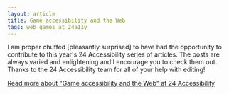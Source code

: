 ```yaml
---
layout: article
title: Game accessibility and the Web
tags: web games at 24a11y
---
```


I am proper chuffed [pleasantly surprised] to have had the opportunity to contribute to this year's 24 Accessibility series of articles. The posts are always varied and enlightening and I encourage you to check them out. Thanks to the 24 Accessibility team for all of your help with editing!

[Read more about "Game accessibility and the Web" at 24 Accessibility](https://www.24a11y.com/2019/game-accessibility-and-the-web/)
